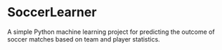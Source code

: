 # SoccerLearner
A simple Python machine learning project for predicting the outcome of soccer matches based on team and player statistics.
